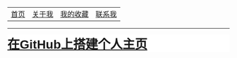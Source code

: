<table border="0">
	<tr>
		<td><a href="/index.html">首页 </a> </td>
		<td><a href="#">关于我 </a> </td>
		<td><a href="/MyFavorites/MyFavoritesIndex.html">我的收藏 </a></td>
		<td><a href="#">联系我 </a> </td>
	</tr>
</table>


----

<h1 class="title-article" id="articleContentId" style="box-sizing: border-box; outline: 0px; font-weight: 600; font-family: 'PingFang SC', 'Microsoft YaHei', SimHei, Arial, SimSun; font-size: 28px; overflow-wrap: break-word; color: #00FF00; word-break: break-all; font-style: normal; font-variant-ligatures: common-ligatures; font-variant-caps: normal; letter-spacing: normal; orphans: 2; text-align: start; text-indent: 0px; text-transform: none; white-space: normal; widows: 2; word-spacing: 0px; -webkit-text-stroke-width: 0px; text-decoration-style: initial; text-decoration-color: initial; margin: 0px; padding: 0px; background-color: rgb(255, 255, 255)">
<a href="GitHub_shang_da_jian_ge_ren_zhu_ye/content.html">在GitHub上搭建个人主页</a></h1>

